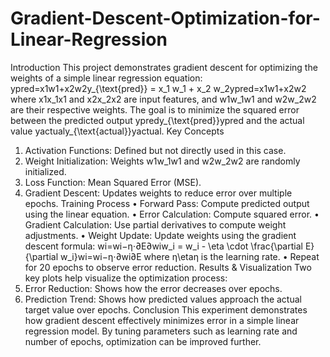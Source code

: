 # Gradient-Descent-Optimization-for-Linear-Regression
Introduction
This project demonstrates gradient descent for optimizing the weights of a simple linear regression equation:
ypred=x1w1+x2w2y_{\text{pred}} = x_1 w_1 + x_2 w_2ypred=x1w1+x2w2 
where x1x_1x1 and x2x_2x2 are input features, and w1w_1w1 and w2w_2w2 are their respective weights. The goal is to minimize the squared error between the predicted output ypredy_{\text{pred}}ypred and the actual value yactualy_{\text{actual}}yactual.
Key Concepts
1.	Activation Functions: Defined but not directly used in this case.
2.	Weight Initialization: Weights w1w_1w1 and w2w_2w2 are randomly initialized.
3.	Loss Function: Mean Squared Error (MSE).
4.	Gradient Descent: Updates weights to reduce error over multiple epochs.
Training Process
•	Forward Pass: Compute predicted output using the linear equation.
•	Error Calculation: Compute squared error.
•	Gradient Calculation: Use partial derivatives to compute weight adjustments.
•	Weight Update: Update weights using the gradient descent formula:
wi=wi−η⋅∂E∂wiw_i = w_i - \eta \cdot \frac{\partial E}{\partial w_i}wi=wi−η⋅∂wi∂E 
where η\etaη is the learning rate.
•	Repeat for 20 epochs to observe error reduction.
Results & Visualization
Two key plots help visualize the optimization process:
1.	Error Reduction: Shows how the error decreases over epochs.
2.	Prediction Trend: Shows how predicted values approach the actual target value over epochs.
Conclusion
This experiment demonstrates how gradient descent effectively minimizes error in a simple linear regression model. By tuning parameters such as learning rate and number of epochs, optimization can be improved further.
